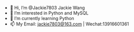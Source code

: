 - 👋 Hi, I’m @Jackie7803 Jackie Wang
- 👀 I’m interested in Python and MySQL
- 🌱 I’m currently learning Python
- 📫 My Email: jackie7803@163.com  |   Wechat:13916601361

<!---
Jackie7803/Jackie7803 is a ✨ special ✨ repository because its `README.md` (this file) appears on your GitHub profile.
You can click the Preview link to take a look at your changes.
--->
